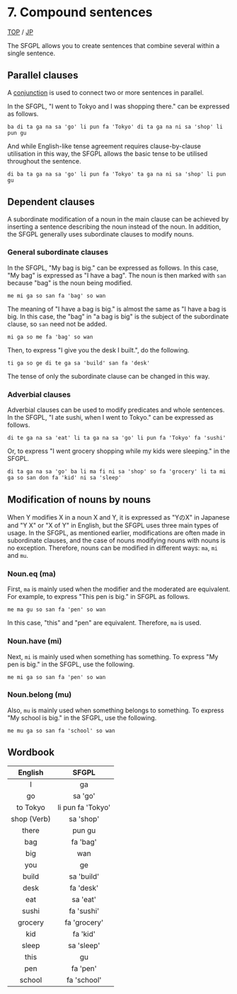 # 7. Compound sentences

[TOP](../../readme.md)
/
[JP](../jp/CompoundSentences.md)

The SFGPL allows you to create sentences that combine several within a single sentence.

## Parallel clauses

A [conjunction](Conjunction.md) is used to connect two or more sentences in parallel.

In the SFGPL, "I went to Tokyo and I was shopping there." can be expressed as follows.

```SFGPL
ba di ta ga na sa 'go' li pun fa 'Tokyo' di ta ga na ni sa 'shop' li pun gu
```

And while English-like tense agreement requires clause-by-clause utilisation in this way, the SFGPL allows the basic tense to be utilised throughout the sentence.

```SFGPL
di ba ta ga na sa 'go' li pun fa 'Tokyo' ta ga na ni sa 'shop' li pun gu
```

## Dependent clauses

A subordinate modification of a noun in the main clause can be achieved by inserting a sentence describing the noun instead of the noun.
In addition, the SFGPL generally uses subordinate clauses to modify nouns.

### General subordinate clauses

In the SFGPL, "My bag is big." can be expressed as follows.
In this case, "My bag" is expressed as "I have a bag".
The noun is then marked with ```san``` because "bag" is the noun being modified.

```SFGPL
me mi ga so san fa 'bag' so wan
```

The meaning of "I have a bag is big." is almost the same as "I have a bag is big.
In this case, the "bag" in "a bag is big" is the subject of the subordinate clause, so ```san``` need not be added.

```SFGPL
mi ga so me fa 'bag' so wan
```

Then, to express "I give you the desk I built.", do the following.

```SFGPL
ti ga so ge di te ga sa 'build' san fa 'desk'
```

The tense of only the subordinate clause can be changed in this way.

### Adverbial clauses

Adverbial clauses can be used to modify predicates and whole sentences.
In the SFGPL, "I ate sushi, when I went to Tokyo." can be expressed as follows.

```SFGPL
di te ga na sa 'eat' li ta ga na sa 'go' li pun fa 'Tokyo' fa 'sushi'
```

Or, to express "I went grocery shopping while my kids were sleeping." in the SFGPL.

```SFGPL
di ta ga na sa 'go' ba li ma fi ni sa 'shop' so fa 'grocery' li ta mi ga so san don fa 'kid' ni sa 'sleep'
```

## Modification of nouns by nouns

When Y modifies X in a noun X and Y, it is expressed as "YのX" in Japanese and "Y X" or "X of Y" in English, but the SFGPL uses three main types of usage.
In the SFGPL, as mentioned earlier, modifications are often made in subordinate clauses, and the case of nouns modifying nouns with nouns is no exception.
Therefore, nouns can be modified in different ways: ```ma```, ```mi``` and ```mu```.

### Noun.eq (ma)

First, ```ma``` is mainly used when the modifier and the moderated are equivalent.
For example, to express "This pen is big." in SFGPL as follows.

```SFGPL
me ma gu so san fa 'pen' so wan
```

In this case, "this" and "pen" are equivalent.
Therefore, ```ma``` is used.

### Noun.have (mi)

Next, ```mi``` is mainly used when something has something.
To express "My pen is big." in the SFGPL, use the following.

```SFGPL
me mi ga so san fa 'pen' so wan
```

### Noun.belong (mu)

Also, ```mu``` is mainly used when something belongs to something.
To express "My school is big." in the SFGPL, use the following.

```SFGPL
me mu ga so san fa 'school' so wan
```

## Wordbook

|English|SFGPL|
|:-:|:-:|
|I|ga|
|go|sa 'go'|
|to Tokyo|li pun fa 'Tokyo'|
|shop (Verb)|sa 'shop'|
|there|pun gu|
|bag|fa 'bag'|
|big|wan|
|you|ge|
|build|sa 'build'|
|desk|fa 'desk'|
|eat|sa 'eat'|
|sushi|fa 'sushi'|
|grocery|fa 'grocery'|
|kid|fa 'kid'|
|sleep|sa 'sleep'|
|this|gu|
|pen|fa 'pen'|
|school|fa 'school'|
